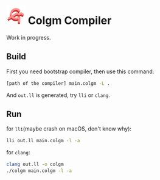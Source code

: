 # <img src="../doc/colgm.svg" height="50px"/> Colgm Compiler

Work in progress.

## Build

First you need bootstrap compiler, then use this command:

```bash
[path of the compiler] main.colgm -L .
```

And `out.ll` is generated, try `lli` or `clang`.

## Run

for `lli`(maybe crash on macOS, don't know why):

```bash
lli out.ll main.colgm -l -a
```

for `clang`:

```bash
clang out.ll -o colgm
./colgm main.colgm -l -a
```
